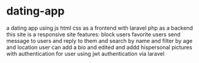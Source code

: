 # dating-app

a dating app using js html css as a frontend with laravel php as a backend
this site is a responsive site 
features: block users favorite users send message to users and reply to them and search by name and filter by age and location
user can add a bio and edited and addd hispersonal pictures
with authentication for user using jwt authentication via laravel
